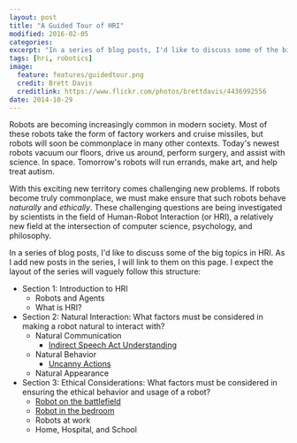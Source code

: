 ```yaml
---
layout: post
title: "A Guided Tour of HRI"
modified: 2016-02-05
categories: 
excerpt: "In a series of blog posts, I'd like to discuss some of the big topics in HRI. As I add new posts in the series, I will link to them on this page."
tags: [hri, robotics]
image:
  feature: features/guidedtour.png
  credit: Brett Davis
  creditlink: https://www.flickr.com/photos/brettdavis/4436992556
date: 2014-10-29
---
```


Robots are becoming increasingly common in modern society. Most of
these robots take the form of factory workers and cruise missiles, but
robots will soon be commonplace in many other contexts. Today's newest
robots vacuum our floors, drive us around, perform surgery, and assist
with science. In space. Tomorrow's robots will run errands, make art,
and help treat autism.

With this exciting new territory comes challenging new problems. 
If robots become truly commonplace, we must make ensure that such
robots behave *naturally* and *ethically*. These challenging questions
are being investigated by scientists in the field of Human-Robot
Interaction (or HRI), a relatively new field at the intersection of
computer science, psychology, and philosophy. 

In a series of blog posts, I'd like to discuss some of the big topics
in HRI. As I add new posts in the series, I will link to them on this
page. I expect the layout of the series will vaguely follow this
structure: 

* Section 1: Introduction to HRI
    * Robots and Agents
    * What is HRI?
* Section 2: Natural Interaction: What factors must be considered in making a robot natural to interact with?
    * Natural Communication
        * [Indirect Speech Act Understanding](http://williamstome.github.io//could-you-maybe-possibly-explain-indirect-speech-acts/)
    * Natural Behavior
       * [Uncanny Actions](http://williamstome.github.io/is-robot-telepathy-acceptable/)
    * Natural Appearance
* Section 3: Ethical Considerations: What factors must be considered in ensuring the ethical behavior and usage of a robot?
    * [Robot on the battlefield](http://williamstome.github.io//should-fully-autonomous-weapons-systems-be-banned/)
    * [Robot in the bedroom](http://williamstome.github.io//love-and-sex-with-robots-a-retrospective-through-science-and-science-fiction/)
    * Robots at work
    * Home, Hospital, and School
